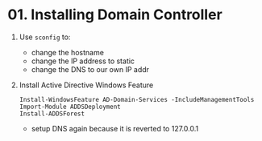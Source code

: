 # 01. Installing Domain Controller

1. Use ```sconfig``` to:
    - change the hostname
    - change the IP address to static
    - change the DNS to our own IP addr

2. Install Active Directive Windows Feature

    ```
    Install-WindowsFeature AD-Domain-Services -IncludeManagementTools
    Import-Module ADDSDeployment
    Install-ADDSForest
    ```
    - setup DNS again because it is reverted to 127.0.0.1



